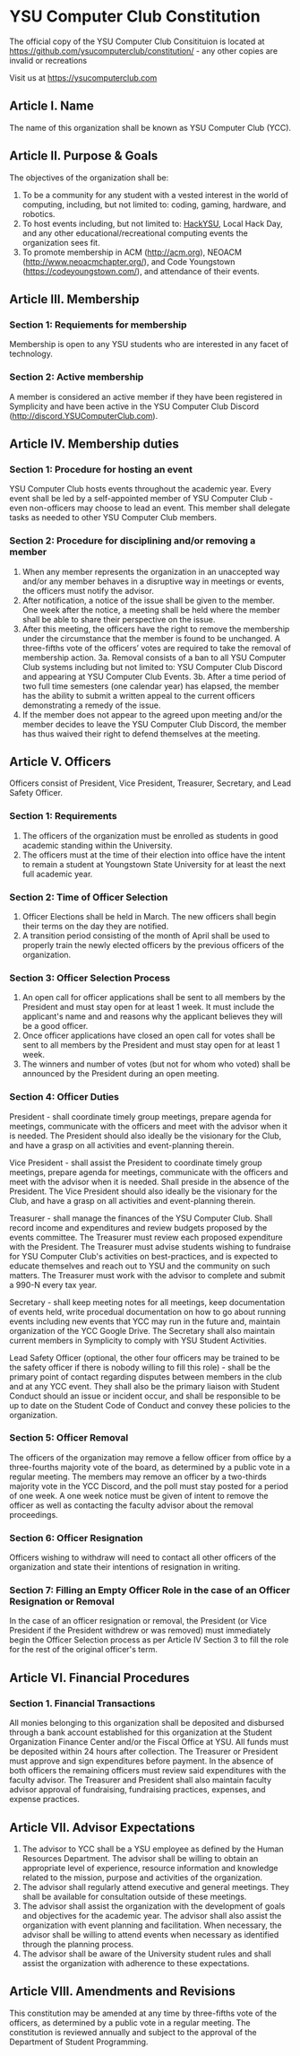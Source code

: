 # YSU Computer Club Constitution

The official copy of the YSU Computer Club Consitituion is located at https://github.com/ysucomputerclub/constitution/ - any other copies are invalid or recreations

Visit us at https://ysucomputerclub.com

## Article I. Name

The name of this organization shall be known as YSU Computer Club (YCC).

## Article II. Purpose & Goals

The objectives of the organization shall be:

1. To be a community for any student with a vested interest in the world of computing, including, but not limited to: coding, gaming, hardware, and robotics.
2. To host events including, but not limited to: [HackYSU](https://hackysu.com), Local Hack Day, and any other educational/recreational computing events the organization sees fit.
3. To promote membership in ACM (http://acm.org), NEOACM (http://www.neoacmchapter.org/), and Code Youngstown (https://codeyoungstown.com/), and attendance of their events. 

## Article III. Membership

### Section 1: Requiements for membership

Membership is open to any YSU students who are interested in any facet of technology.

### Section 2: Active membership

A member is considered an active member if they have been registered in Symplicity and have been active in the YSU Computer Club Discord (http://discord.YSUComputerClub.com).

## Article IV. Membership duties

### Section 1: Procedure for hosting an event

YSU Computer Club hosts events throughout the academic year. Every event shall be led by a self-appointed member of YSU Computer Club - even non-officers may choose to lead an event. This member shall delegate tasks as needed to other YSU Computer Club members.

### Section 2: Procedure for disciplining and/or removing a member

1. When any member represents the organization in an unaccepted way and/or any member behaves in a disruptive way in meetings or events, the officers must notify the advisor.
2. After notification, a notice of the issue shall be given to the member. One week after the notice, a meeting shall be held where the member shall be able to share their perspective on the issue.
3. After this meeting, the officers have the right to remove the membership under the circumstance that the member is found to be unchanged. A three-fifths vote of the officers’ votes are required to take the removal of membership action.
3a. Removal consists of a ban to all YSU Computer Club systems including but not limited to: YSU Computer Club Discord and appearing at YSU Computer Club Events.
3b. After a time period of two full time semesters (one calendar year) has elapsed, the member has the ability to submit a written appeal to the current officers demonstrating a remedy of the issue.
4. If the member does not appear to the agreed upon meeting and/or the member decides to leave the YSU Computer Club Discord, the member has thus waived their right to defend themselves at the meeting.

## Article V. Officers

Officers consist of President, Vice President, Treasurer, Secretary, and Lead Safety Officer.

### Section 1: Requirements

1. The officers of the organization must be enrolled as students in good academic standing within the University.
2. The officers must at the time of their election into office have the intent to remain a student at Youngstown State University for at least the next full academic year.

### Section 2: Time of Officer Selection

1. Officer Elections shall be held in March. The new officers shall begin their terms on the day they are notified.
2. A transition period consisting of the month of April shall be used to properly train the newly elected officers by the previous officers of the organization.

### Section 3: Officer Selection Process

1. An open call for officer applications shall be sent to all members by the President and must stay open for at least 1 week. It must include the applicant's name and and reasons why the applicant believes they will be a good officer.
2. Once officer applications have closed an open call for votes shall be sent to all members by the President and must stay open for at least 1 week.
3. The winners and number of votes (but not for whom who voted) shall be announced by the President during an open meeting.

### Section 4: Officer Duties

President - shall coordinate timely group meetings, prepare agenda for meetings, communicate with the officers and meet with the advisor when it is needed. The President should also ideally be the visionary for the Club, and have a grasp on all activities and event-planning therein.

Vice President - shall assist the President to coordinate timely group meetings, prepare agenda for meetings, communicate with the officers and meet with the advisor when it is needed. Shall preside in the absence of the President. The Vice President should also ideally be the visionary for the Club, and have a grasp on all activities and event-planning therein.

Treasurer - shall manage the finances of the YSU Computer Club. Shall record income and expenditures and review budgets proposed by the events committee. The Treasurer must review each proposed expenditure with the President. The Treasurer must advise students wishing to fundraise for YSU Computer Club's activities on best-practices, and is expected to educate themselves and reach out to YSU and the community on such matters. The Treasurer must work with the advisor to complete and submit a 990-N every tax year.

Secretary - shall keep meeting notes for all meetings, keep documentation of events held, write procedual documentation on how to go about running events including new events that YCC may run in the future and, maintain organization of the YCC Google Drive. The Secretary shall also maintain current members in Symplicity to comply with YSU Student Activities.

Lead Safety Officer (optional, the other four officers may be trained to be the safety officer if there is nobody willing to fill this role) - shall be the primary point of contact regarding disputes between members in the club and at any YCC event. They shall also be the primary liaison with Student Conduct should an issue or incident occur, and shall be responsible to be up to date on the Student Code of Conduct and convey these policies to the organization.


### Section 5: Officer Removal

The officers of the organization may remove a fellow officer from office by a three-fourths majority vote of the board, as determined by a public vote in a regular meeting. The members may remove an officer by a two-thirds majority vote in the YCC Discord, and the poll must stay posted for a period of one week. A one week notice must be given of intent to remove the officer as well as contacting the faculty advisor about the removal proceedings.

### Section 6: Officer Resignation

Officers wishing to withdraw will need to contact all other officers of the organization and state their intentions of resignation in writing.

### Section 7: Filling an Empty Officer Role in the case of an Officer Resignation or Removal

In the case of an officer resignation or removal, the President (or Vice President if the President withdrew or was removed) must immediately begin the Officer Selection process as per Article IV Section 3 to fill the role for the rest of the original officer's term.

## Article VI. Financial Procedures

### Section 1. Financial Transactions

All monies belonging to this organization shall be deposited and disbursed through a bank account established for this organization at the Student Organization Finance Center and/or the Fiscal Office at YSU. All funds must be deposited within 24 hours after collection. The Treasurer or President must approve and sign expenditures before payment. In the absence of both officers the remaining officers must review said expenditures with the faculty advisor. The Treasurer and President shall also maintain faculty advisor approval of fundraising, fundraising practices, expenses, and expense practices.

## Article VII. Advisor Expectations

1. The advisor to YCC shall be a YSU employee as defined by the Human Resources Department. The advisor shall be willing to obtain an appropriate level of experience, resource information and knowledge related to the mission, purpose and activities of the organization.
2. The advisor shall regularly attend executive and general meetings. They shall be available for consultation outside of these meetings.
3. The advisor shall assist the organization with the development of goals and objectives for the academic year. The advisor shall also assist the organization with event planning and facilitation. When necessary, the advisor shall be willing to attend events when necessary as identified through the planning process.
4. The advisor shall be aware of the University student rules and shall assist the organization with adherence to these expectations.

## Article VIII. Amendments and Revisions

This constitution may be amended at any time by three-fifths vote of the officers, as determined by a public vote in a regular meeting. The constitution is reviewed annually and subject to the approval of the Department of Student Programming.
